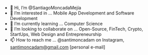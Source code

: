 - 👋 Hi, I’m @SantiagoMoncadaMejía
- 👀 I’m interested in ... Mobile App Development and Software Development
- 🌱 I’m currently learning ... Computer Science
- 💞️ I’m looking to collaborate on ... Open-Source, FinTech, Crypto, StartUps, Web Design and Entrepreneurship
- 📫 How to reach me ... @santimoncadam on Instagram, santimoncadam@gmail.com [personal e-mail]

<!---
SantiagoMoncad/SantiagoMoncad is a ✨ special ✨ repository because its `README.md` (this file) appears on your GitHub profile.
You can click the Preview link to take a look at your changes.
--->
